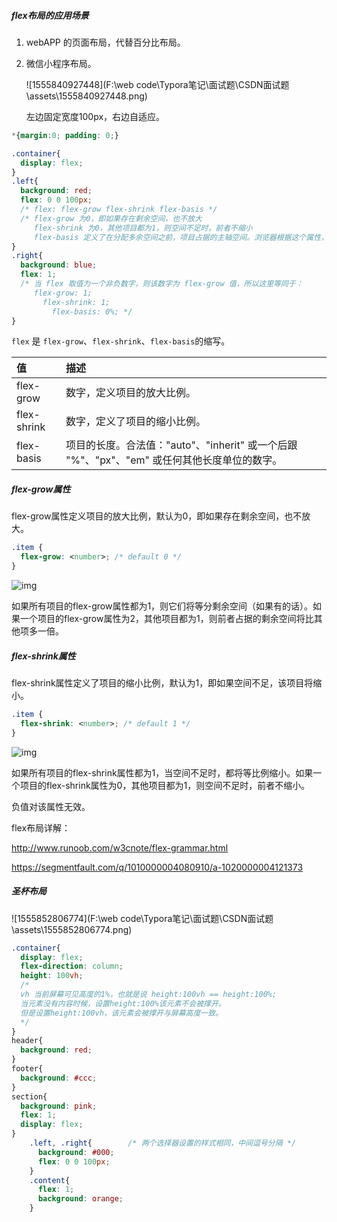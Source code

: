 ##### flex布局的应用场景

1. webAPP 的页面布局，代替百分比布局。

2. 微信小程序布局。

   ![1555840927448](F:\web code\Typora笔记\面试题\CSDN面试题\assets\1555840927448.png)

   左边固定宽度100px，右边自适应。

```css
*{margin:0; padding: 0;}

.container{
  display: flex;
}
.left{
  background: red;
  flex: 0 0 100px;
  /* flex: flex-grow flex-shrink flex-basis */
  /* flex-grow 为0，即如果存在剩余空间，也不放大
  	 flex-shrink 为0，其他项目都为1，则空间不足时，前者不缩小
  	 flex-basis 定义了在分配多余空间之前，项目占据的主轴空间。浏览器根据这个属性，计算主轴是否有多余空间。*/
}
.right{
  background: blue;
  flex: 1;  
  /* 当 flex 取值为一个非负数字，则该数字为 flex-grow 值，所以这里等同于：
  	 flex-grow: 1;
	   flex-shrink: 1;
		 flex-basis: 0%; */
}
```

`flex` 是 `flex-grow`、`flex-shrink`、`flex-basis`的缩写。

| 值          | 描述                                                         |
| :---------- | :----------------------------------------------------------- |
| flex-grow   | 数字，定义项目的放大比例。                                   |
| flex-shrink | 数字，定义了项目的缩小比例。                                 |
| flex-basis  | 项目的长度。合法值："auto"、"inherit" 或一个后跟 "%"、"px"、"em" 或任何其他长度单位的数字。 |

##### flex-grow属性

flex-grow属性定义项目的放大比例，默认为0，即如果存在剩余空间，也不放大。

```css
.item {
  flex-grow: <number>; /* default 0 */
}
```

![img](http://www.runoob.com/wp-content/uploads/2015/07/f41c08bb35962ed79e7686f735d6cd78.png)

如果所有项目的flex-grow属性都为1，则它们将等分剩余空间（如果有的话）。如果一个项目的flex-grow属性为2，其他项目都为1，则前者占据的剩余空间将比其他项多一倍。

##### flex-shrink属性

flex-shrink属性定义了项目的缩小比例，默认为1，即如果空间不足，该项目将缩小。

```css
.item {
  flex-shrink: <number>; /* default 1 */
}
```

![img](http://www.runoob.com/wp-content/uploads/2015/07/240d3e960043a729bb3ff5e34987904f.jpg)

如果所有项目的flex-shrink属性都为1，当空间不足时，都将等比例缩小。如果一个项目的flex-shrink属性为0，其他项目都为1，则空间不足时，前者不缩小。

负值对该属性无效。



flex布局详解：

http://www.runoob.com/w3cnote/flex-grammar.html

https://segmentfault.com/q/1010000004080910/a-1020000004121373



##### 圣杯布局

![1555852806774](F:\web code\Typora笔记\面试题\CSDN面试题\assets\1555852806774.png)

```css
.container{
  display: flex;
  flex-direction: column;
  height: 100vh; 
  /*
  vh 当前屏幕可见高度的1%，也就是说 height:100vh == height:100%;
  当元素没有内容时候，设置height:100%该元素不会被撑开。
  但是设置height:100vh，该元素会被撑开与屏幕高度一致。
  */
}
header{
  background: red;
}
footer{
  background: #ccc;
}
section{
  background: pink;
  flex: 1;
  display: flex;
}
    .left, .right{        /* 两个选择器设置的样式相同，中间逗号分隔 */
      background: #000;
      flex: 0 0 100px;
    }
    .content{
      flex: 1;
      background: orange;
    }
```

